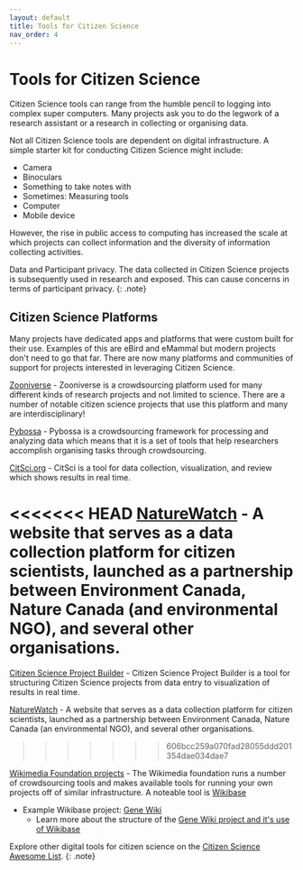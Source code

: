 ```yaml
---
layout: default
title: Tools for Citizen Science
nav_order: 4
---
```


# Tools for Citizen Science
Citizen Science tools can range from the humble pencil to logging into complex super computers. Many projects ask you to do the legwork of a research assistant or a research in collecting or organising data.

Not all Citizen Science tools are dependent on digital infrastructure. A simple starter kit for conducting Citizen Science might include:
<ul>
  <li>Camera</li>
  <li>Binoculars</li>
  <li>Something to take notes with</li>
  <li>Sometimes: Measuring tools</li>
  <li>Computer</li>
  <li>Mobile device</li>
</ul>

However, the rise in public access to computing has increased the scale at which projects can collect information and the diversity of information collecting activities.

Data and Participant privacy. The data collected in Citizen Science projects is subsequently used in research and exposed. This can cause concerns in terms of participant privacy.
{: .note}

## Citizen Science Platforms
Many projects have dedicated apps and platforms that were custom built for their use. Examples of this are eBird and eMammal but modern projects don't need to go that far. There are now many platforms and communities of support for projects interested in leveraging Citizen Science.

[Zooniverse](https://www.zooniverse.org/) - Zooniverse is a crowdsourcing platform used for many different kinds of research projects and not limited to science. There are a number of notable citizen science projects that use this platform and many are interdisciplinary!

[Pybossa](https://pybossa.com/) - Pybossa is a crowdsourcing framework for processing and analyzing data which means that it is a set of tools that help researchers accomplish organising tasks through crowdsourcing.

[CitSci.org](https://www.citsci.org/CWIS438/Websites/CitSci/Home.php?WebSiteID=7) - CitSci is a tool for data collection, visualization, and review which shows results in real time.

<<<<<<< HEAD
[NatureWatch](https://www.naturewatch.ca/about/) - A website that serves as a data collection platform for citizen scientists, launched as a partnership between Environment Canada, Nature Canada (and environmental NGO), and several other organisations.
=======
[Citizen Science Project Builder](https://lab.citizenscience.ch/de/) - Citizen Science Project Builder is a tool for structuring Citizen Science projects from data entry to visualization of results in real time.

[NatureWatch](https://www.naturewatch.ca/about/) - A website that serves as a data collection platform for citizen scientists, launched as a partnership between Environment Canada, Nature Canada (an environmental NGO), and several other organisations. 
>>>>>>> 606bcc259a070fad28055ddd201354dae034dae7

[Wikimedia Foundation projects](https://wikimediafoundation.org/our-work/wikimedia-projects/) - The Wikimedia foundation runs a number of crowdsourcing tools and makes available tools for running your own projects off of similar infrastructure. A noteable tool is [Wikibase](https://wikiba.se/)
* Example Wikibase project: [Gene Wiki](https://www.wikidata.org/wiki/Wikidata:WikiProject_Gene_Wiki)
  * Learn more about the structure of the [Gene Wiki project and it's use of Wikibase](https://www.ncbi.nlm.nih.gov/pmc/articles/PMC4795929/)

Explore other digital tools for citizen science on the [Citizen Science Awesome List](https://project-awesome.org/dylanrees/citizen-science).
{: .note}
